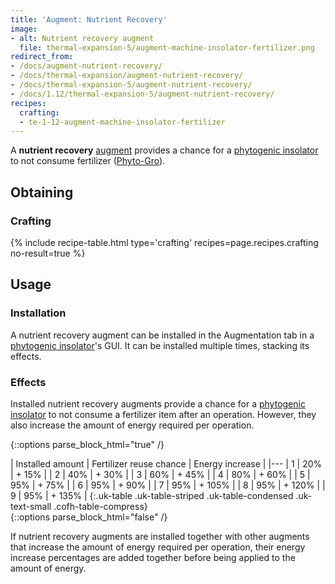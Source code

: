 ```yaml
---
title: 'Augment: Nutrient Recovery'
image:
- alt: Nutrient recovery augment
  file: thermal-expansion-5/augment-machine-insolator-fertilizer.png
redirect_from:
- /docs/augment-nutrient-recovery/
- /docs/thermal-expansion/augment-nutrient-recovery/
- /docs/thermal-expansion-5/augment-nutrient-recovery/
- /docs/1.12/thermal-expansion-5/augment-nutrient-recovery/
recipes:
  crafting:
  - te-1-12-augment-machine-insolator-fertilizer
---
```


A **nutrient recovery** [augment](../augments/) provides a chance for a
[phytogenic insolator](../phytogenic-insolator/) to not consume fertilizer
([Phyto-Gro](../../thermal-foundation/phyto-gro/)).


Obtaining
---------

### Crafting
{% include recipe-table.html type='crafting' recipes=page.recipes.crafting no-result=true %}


Usage
-----

### Installation
A nutrient recovery augment can be installed in the Augmentation tab in a
[phytogenic insolator](../phytogenic-insolator/)'s GUI. It can be installed
multiple times, stacking its effects.

### Effects
Installed nutrient recovery augments provide a chance for a [phytogenic
insolator](../phytogenic-insolator/) to not consume a fertilizer item after
an operation. However, they also increase the amount of energy required per
operation.

{::options parse_block_html="true" /}
<div class="uk-overflow-container">
| Installed amount | Fertilizer reuse chance | Energy increase |
|---
| 1 | 20% | + 15% |
| 2 | 40% | + 30% |
| 3 | 60% | + 45% |
| 4 | 80% | + 60% |
| 5 | 95% | + 75% |
| 6 | 95% | + 90% |
| 7 | 95% | + 105% |
| 8 | 95% | + 120% |
| 9 | 95% | + 135% |
{:.uk-table .uk-table-striped .uk-table-condensed .uk-text-small .cofh-table-compress}
</div>
{::options parse_block_html="false" /}

If nutrient recovery augments are installed together with other augments that
increase the amount of energy required per operation, their energy increase
percentages are added together before being applied to the amount of energy.
